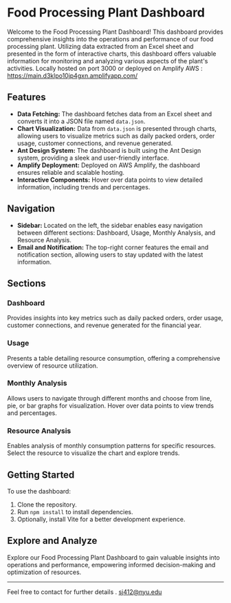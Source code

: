 # Food Processing Plant Dashboard

Welcome to the Food Processing Plant Dashboard! This dashboard provides comprehensive insights into the operations and performance of our food processing plant. Utilizing data extracted from an Excel sheet and presented in the form of interactive charts, this dashboard offers valuable information for monitoring and analyzing various aspects of the plant's activities. Locally hosted on port 3000 or deployed on Amplify AWS :  https://main.d3klpo10jp4gxn.amplifyapp.com/ 

## Features

- **Data Fetching:** The dashboard fetches data from an Excel sheet and converts it into a JSON file named `data.json`.
- **Chart Visualization:** Data from `data.json` is presented through charts, allowing users to visualize metrics such as daily packed orders, order usage, customer connections, and revenue generated.
- **Ant Design System:** The dashboard is built using the Ant Design system, providing a sleek and user-friendly interface.
- **Amplify Deployment:** Deployed on AWS Amplify, the dashboard ensures reliable and scalable hosting.
- **Interactive Components:** Hover over data points to view detailed information, including trends and percentages.

## Navigation

- **Sidebar:** Located on the left, the sidebar enables easy navigation between different sections: Dashboard, Usage, Monthly Analysis, and Resource Analysis.
- **Email and Notification:** The top-right corner features the email and notification section, allowing users to stay updated with the latest information.

## Sections

### Dashboard

Provides insights into key metrics such as daily packed orders, order usage, customer connections, and revenue generated for the financial year.

### Usage

Presents a table detailing resource consumption, offering a comprehensive overview of resource utilization.

### Monthly Analysis

Allows users to navigate through different months and choose from line, pie, or bar graphs for visualization. Hover over data points to view trends and percentages.

### Resource Analysis

Enables analysis of monthly consumption patterns for specific resources. Select the resource to visualize the chart and explore trends.

## Getting Started

To use the dashboard:

1. Clone the repository.
2. Run `npm install` to install dependencies.
3. Optionally, install Vite for a better development experience.

## Explore and Analyze

Explore our Food Processing Plant Dashboard to gain valuable insights into operations and performance, empowering informed decision-making and optimization of resources.

---

Feel free to contact for further details . sj412@nyu.edu
